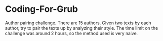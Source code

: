 Coding-For-Grub
===============

Author pairing challenge. There are 15 authors. Given two texts by each author, try to pair the texts up by analyzing their style.
The time limit on the challenge was around 2 hours, so the method used is very naive.
